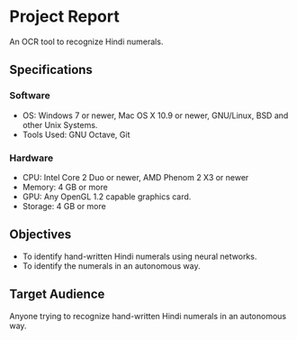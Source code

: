 # Project Report

An OCR tool to recognize Hindi numerals.

## Specifications

### Software

* OS: Windows 7 or newer, Mac OS X 10.9 or newer, GNU/Linux, BSD and other Unix Systems.
* Tools Used: GNU Octave, Git

### Hardware

* CPU: Intel Core 2 Duo or newer, AMD Phenom 2 X3 or newer
* Memory: 4 GB or more
* GPU: Any OpenGL 1.2 capable graphics card.
* Storage: 4 GB or more

## Objectives

-  To identify hand-written Hindi numerals using neural networks.
-  To identify the numerals in an autonomous way.

## Target Audience

Anyone trying to recognize hand-written Hindi numerals in an autonomous way.

